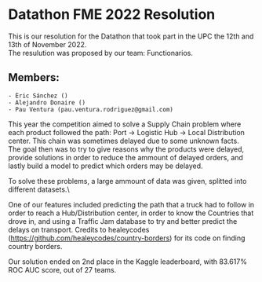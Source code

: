# Datathon FME 2022 Resolution

This is our resolution for the Datathon that took part in the UPC the 12th and 13th of November 2022.\
The resulution was proposed by our team: Functionarios. 

## Members:
	- Èric Sánchez ()
	- Alejandro Donaire ()
	- Pau Ventura (pau.ventura.rodriguez@gmail.com)

This year the competition aimed to solve a Supply Chain problem where each product followed the path: Port -> Logistic Hub -> Local Distribution center.
This chain was sometimes delayed due to some unknown facts.\
The goal then was to try to give reasons why the products were delayed, provide solutions in order to reduce the ammount of delayed orders, and lastly build a model to predict which orders may be delayed.

To solve these problems, a large ammount of data was given, splitted into different datasets.\


One of our features included predicting the path that a truck had to follow in order to reach a Hub/Distribution center, in order to know the Countries that drove in, and using a Traffic Jam database to try and better predict the delays on transport.
Credits to healeycodes (https://github.com/healeycodes/country-borders) for its code on finding country borders.

Our solution ended on 2nd place in the Kaggle leaderboard, with 83.617% ROC AUC score, out of 27 teams.